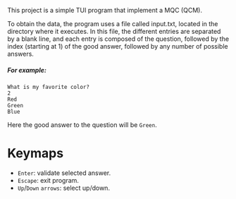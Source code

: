 This project is a simple TUI program that implement a MQC (QCM).

To obtain the data, the program uses a file called input.txt, located in the 
directory where it executes. 
In this file, the different entries are separated by a blank line, 
and each entry is composed of the question, followed by the index 
(starting at 1) of the good answer, followed by any number of possible answers.

##### For example:
```
What is my favorite color?
2
Red
Green 
Blue
```

Here the good answer to the question will be `Green`.

# Keymaps

- `Enter`: validate selected answer.
- `Escape`: exit program.
- `Up`/`Down` `arrows`: select up/down.
